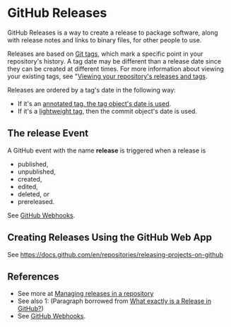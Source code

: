 # GitHub Releases

GitHub Releases is a way to create a release to package software, along with release notes and links to binary files, for other people to use.

Releases are based on [Git tags](https://git-scm.com/book/en/Git-Basics-Tagging), which mark a specific point in your repository's history. A tag date may be different than a release date since they can be created at different times. For more information about viewing your existing tags, see "[Viewing your repository's releases and tags](https://help.github.com/en/github/administering-a-repository/viewing-your-repositorys-releases-and-tags).

Releases are ordered by a tag's date in the following way:

* If it's an <a href="https://git-scm.com/book/en/v2/Git-Basics-Tagging#_annotated_tags" target="_blank">annotated tag, the tag object's date is used</a>.
* If it's a <a href="https://git-scm.com/book/en/v2/Git-Basics-Tagging#_lightweight_tags" target="_blank">lightweight tag</a>, then the commit object's date is used.

## The release Event

A GitHub event with the name **release** is triggered when a release is 

* published, 
* unpublished, 
* created, 
* edited, 
* deleted, or 
* prereleased.

See [GitHub Webhooks](https://developer.github.com/webhooks/).

## Creating Releases Using the GitHub Web App

See https://docs.github.com/en/repositories/releasing-projects-on-github

## References

* See more at [Managing releases in a repository](https://help.github.com/en/github/administering-a-repository/managing-releases-in-a-repository#creating-a-release)
* See also <a name="myfootnote1">1</a>: (Paragraph borrowed from [What exactly is a Release in GitHub?](https://stackoverflow.com/questions/33551505/what-exactly-is-a-release-in-github))
* See [GitHub Webhooks](https://developer.github.com/webhooks/).
